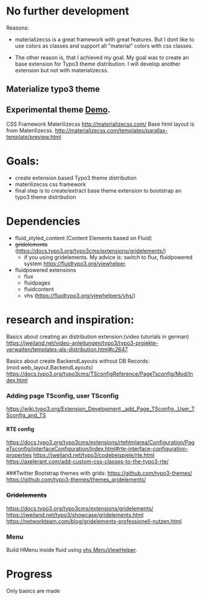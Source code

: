 # No further development
Reasons:
* materializecss is a great framework with great features.
But I dont like to use colors as classes and support all "material" colors with css classes.

* The other reason is, that I achieved my goal. My goal was to create an base extension for Typo3 theme distribution. 
I will develop another extension but not with materializecss.

## Materialize typo3 theme
## Experimental theme [Demo](http://materialize.pfaffenrodt.de).

CSS Framework Materilizecss http://materializecss.com/
Base html layout is from Materilizecss. http://materializecss.com/templates/parallax-template/preview.html

# Goals:
* create extension based Typo3 theme distribution
* materilizecss css framework
* final step is to create/extract base theme extension to bootstrap an typo3 theme distribution

# Dependencies
* fluid_styled_content (Content Elements based on Fluid)
* ~~gridelements~~ (https://docs.typo3.org/typo3cms/extensions/gridelements/)
    - if you using gridelements. My advice is: switch to flux, fluidpowered system https://fluidtypo3.org/viewhelper.
* fluidpowered extensions 
    - flux
    - fluidpages
    - fluidcontent
    - vhs (https://fluidtypo3.org/viewhelpers/vhs/)


# research and inspiration:

Basics about creating an distribution extension:(video tutorials in german)
https://jweiland.net/video-anleitungen/typo3/typo3-projekte-verwalten/templates-als-distribution.html#c2647

Basics about create BackendLayouts without DB Records:(mod.web_layout.BackendLayouts)
https://docs.typo3.org/typo3cms/TSconfigReference/PageTsconfig/Mod/Index.html

### Adding page TSconfig, user TSconfig
https://wiki.typo3.org/Extension_Development,_add_Page_TSconfig,_User_TSconfig_and_TS
#### RTE config
https://docs.typo3.org/typo3cms/extensions/rtehtmlarea/Configuration/PageTsconfig/interfaceConfiguration/Index.html#rte-interface-configuration-properties
https://jweiland.net/typo3/codebeispiele/rte.html
https://axelerant.com/add-custom-css-classes-to-the-typo3-rte/

###Twitter Bootstrap themes with grids:
https://github.com/typo3-themes/
https://github.com/typo3-themes/themes_gridelements/


### ~~Gridelements~~
https://docs.typo3.org/typo3cms/extensions/gridelements/
https://jweiland.net/typo3/showcase/gridelements.html
https://networkteam.com/blog/gridelements-professionell-nutzen.html

### Menu
Build HMenu inside fluid using [vhs MenuViewHelper](https://fluidtypo3.org/viewhelpers/vhs/1.1.0/Page/MenuViewHelper.html).


# Progress
Only basics are made
